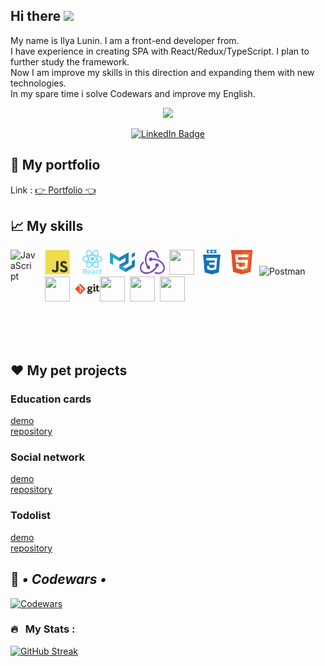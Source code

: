 ## Hi there <img src="https://media.giphy.com/media/hvRJCLFzcasrR4ia7z/giphy.gif" width="40"><br>
My name is Ilya Lunin. I am a front-end developer from. <br/>
I have experience in creating SPA with React/Redux/TypeScript. I plan to further study the framework. <br/>
Now I am improve my skills in this direction and expanding them with new technologies.<br/>
In my spare time i solve Codewars and improve my English.<br/>

[//]: # (<h1 align="center"><img alt="Coder GIF" height=250 width=350 src="https://images.squarespace-cdn.com/content/v1/5769fc401b631bab1addb2ab/1541580611624-TE64QGKRJG8SWAIUS7NS/ke17ZwdGBToddI8pDm48kPoswlzjSVMM-SxOp7CV59BZw-zPPgdn4jUwVcJE1ZvWQUxwkmyExglNqGp0IvTJZamWLI2zvYWH8K3-s_4yszcp2ryTI0HqTOaaUohrI8PI6FXy8c9PWtBlqAVlUS5izpdcIXDZqDYvprRqZ29Pw0o/coding-freak.gif" /></h1>)

<div id="header" align="center">
  <img src="https://media.giphy.com/media/M9gbBd9nbDrOTu1Mqx/giphy.gif" width="100"/>
</div>
<p align="center">
<a href="https://www.linkedin.com/in/ilya-lunin/"><img src="https://img.shields.io/badge/LinkedIn-blue?style=for-the-badge&logo=linkedin&logoColor=white" alt="LinkedIn Badge"></a>
</p>

## 💼 My portfolio

Link : <a href="https://lunia56.github.io/My_portfolio/">👉 Portfolio 👈</a>
<br/>

## 📈 My skills
<p>
  <img src="https://github.com/devicons/devicon/blob/master/icons/javascript/javascript-original.svg" title="JavaScript" alt="JavaScript" width="40" height="40"/>&nbsp;
  <img align="left" alt="JavaScript" width="40px" style="padding-right: 15px" src="https://cdn.jsdelivr.net/gh/devicons/devicon/icons/typescript/typescript-plain.svg"/>&nbsp;
  <img src="https://github.com/devicons/devicon/blob/master/icons/react/react-original-wordmark.svg" title="React" alt="React" width="40" height="40"/>&nbsp;
<img src="https://github.com/devicons/devicon/blob/master/icons/materialui/materialui-original.svg" title="Material UI" alt="Material UI" width="40" height="40"/>&nbsp;
<img src="https://github.com/devicons/devicon/blob/master/icons/redux/redux-original.svg" title="Redux" alt="Redux " width="40" height="40"/>&nbsp;
  <img src="https://cdn.jsdelivr.net/gh/devicons/devicon/icons/sass/sass-original.svg"  width="40" height="40"/>&nbsp;
<img src="https://github.com/devicons/devicon/blob/master/icons/css3/css3-plain-wordmark.svg"  title="CSS3" alt="CSS" width="40" height="40"/>&nbsp;
<img src="https://github.com/devicons/devicon/blob/master/icons/html5/html5-original.svg" title="HTML5" alt="HTML" width="40" height="40"/>&nbsp;
<img src="https://www.vectorlogo.zone/logos/getpostman/getpostman-icon.svg" title="Postman"  alt="Postman" width="40" height="40"/>&nbsp;
  <img src="https://cdn.jsdelivr.net/gh/devicons/devicon/icons/storybook/storybook-original.svg" width="40" height="40"/>&nbsp;
<img src="https://github.com/devicons/devicon/blob/master/icons/git/git-original-wordmark.svg" title="Git" **alt="Git" width="40" height="40"/><img src="https://cdn.jsdelivr.net/gh/devicons/devicon/icons/graphql/graphql-plain.svg" width="40" height="40"/>&nbsp;
  <img src="https://cdn.jsdelivr.net/gh/devicons/devicon/icons/jest/jest-plain.svg" width="40" height="40"/>&nbsp;
  <img src="https://cdn.jsdelivr.net/gh/devicons/devicon/icons/jira/jira-original-wordmark.svg" width="40" height="40"/>&nbsp;
<!--  <img src="https://cdn.jsdelivr.net/gh/devicons/devicon/icons/nextjs/nextjs-original.svg" width="40" height="40" style="fill:white;"/>&nbsp; -->
  <img alt="" src="https://img.shields.io/badge/-Next.js-000000?style=for-the-badge&logo=nextdotjs&logoColor=white" />&nbsp;
  
</p>
<br/>
<br/>
<br/>

## ❤️ My pet projects


### Education cards
<a href="https://sm0ke070.github.io/cards/#/">demo</a>  
<a href="https://github.com/Sm0ke070/cards">repository</a>

### Social network
<a href="https://lunia56.github.io/Way-of-the-samurai-/#/profile">demo</a>  
<a href="https://github.com/lunia56/Way-of-the-samurai-">repository</a>

### Todolist 
<a href="">demo</a>  
<a href="https://github.com/lunia56/Todolist2">repository</a>



## 🔧 ***• Codewars •***
[![Codewars](https://www.codewars.com/users/lunia56/badges/large)](https://www.codewars.com/users/lunia56)

### 🔥 &nbsp; My Stats :
[![GitHub Streak](https://streak-stats.demolab.com?user=lunia56&theme=tokyonight-duo&border_radius=2.3)](https://git.io/streak-stats)
